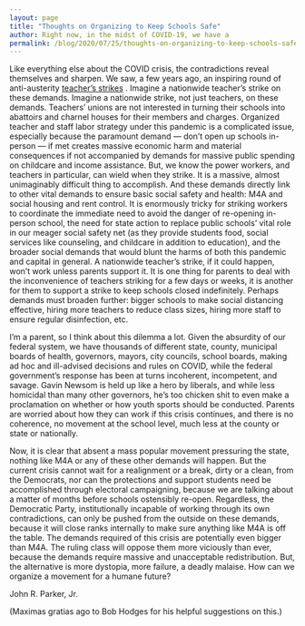 ```yaml
---
layout: page
title: "Thoughts on Organizing to Keep Schools Safe"
author: Right now, in the midst of COVID-19, we have a 
permalink: /blog/2020/07/25/thoughts-on-organizing-to-keep-schools-safe/
---
```


Like everything else about the COVID crisis, the contradictions reveal themselves and sharpen. We saw, a few years ago, an inspiring round of anti-austerity [teacher’s strikes](https://www.jacobinmag.com/2019/06/strike-back-review-joe-burns-teacher-strikes) . Imagine a nationwide teacher’s strike on these demands. Imagine a nationwide strike, not just teachers, on these demands. Teachers’ unions are not interested in turning their schools into abattoirs and charnel houses for their members and charges. Organized teacher and staff labor strategy under this pandemic is a complicated issue, especially because the paramount demand — don’t open up schools in-person — if met creates massive economic harm and material consequences if not accompanied by demands for massive public spending on childcare and income assistance. But, we know the power workers, and teachers in particular, can wield when they strike. It is a massive, almost unimaginably difficult thing to accomplish. And these demands directly link to other vital demands to ensure basic social safety and health: M4A and social housing and rent control. It is enormously tricky for striking workers to coordinate the immediate need to avoid the danger of re-opening in-person school, the need for state action to replace public schools’ vital role in our meager social safety net (as they provide students food, social services like counseling, and childcare in addition to education), and the broader social demands that would blunt the harms of both this pandemic and capital in general. A nationwide teacher’s strike, if it could happen, won’t work unless parents support it. It is one thing for parents to deal with the inconvenience of teachers striking for a few days or weeks, it is another for them to support a strike to keep schools closed indefinitely. Perhaps demands must broaden further: bigger schools to make social distancing effective, hiring more teachers to reduce class sizes, hiring more staff to ensure regular disinfection, etc.

I’m a parent, so I think about this dilemma a lot. Given the absurdity of our federal system, we have thousands of different state, county, municipal boards of health, governors, mayors, city councils, school boards, making ad hoc and ill-advised decisions and rules on COVID, while the federal government’s response has been at turns incoherent, incompetent, and savage. Gavin Newsom is held up like a hero by liberals, and while less homicidal than many other governors, he’s too chicken shit to even make a proclamation on whether or how youth sports should be conducted. Parents are worried about how they can work if this crisis continues, and there is no coherence, no movement at the school level, much less at the county or state or nationally.

Now, it is clear that absent a mass popular movement pressuring the state, nothing like M4A or any of these other demands will happen. But the current crisis cannot wait for a realignment or a break, dirty or a clean, from the Democrats, nor can the protections and support students need be accomplished through electoral campaigning, because we are talking about a matter of months before schools ostensibly re-open. Regardless, the Democratic Party, institutionally incapable of working through its own contradictions, can only be pushed from the outside on these demands, because it will close ranks internally to make sure anything like M4A is off the table. The demands required of this crisis are potentially even bigger than M4A. The ruling class will oppose them more viciously than ever, because the demands require massive and unacceptable redistribution. But, the alternative is more dystopia, more failure, a deadly malaise. How can we organize a movement for a humane future?

John R. Parker, Jr.

(Maximas gratias ago to Bob Hodges for his helpful suggestions on this.)
